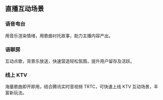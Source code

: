 ## 直播互动场景
### 语音电台

用音乐渲染情绪，用歌曲衬托故事，助力主播内容产出。

### 语聊房

互动点歌，背景乐放送，快速营造轻松氛围，提升用户留存及活跃。

### 线上 KTV

海量歌曲即开即用，结合腾讯实时音视频 TRTC，可快速上线 KTV 互动场景，丰富新玩法。
